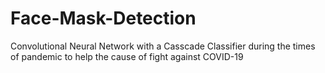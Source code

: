 # Face-Mask-Detection
Convolutional Neural Network with a Casscade Classifier during the times of pandemic to help the cause of fight against COVID-19
